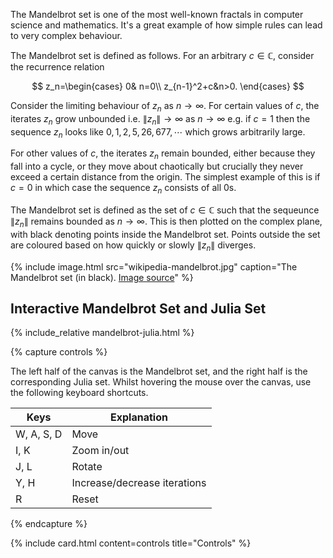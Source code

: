 ---
---

The Mandelbrot set is one of the most well-known fractals in computer science and mathematics. It's a great example of how simple rules can lead to very complex behaviour. 

The Mandelbrot set is defined as follows. For an arbitrary $c\in\mathbb C$, consider the recurrence relation

$$
z_n=\begin{cases}
0& n=0\\
z_{n-1}^2+c&n>0.
\end{cases}
$$

Consider the limiting behaviour of $z_n$ as $n\to\infty$. For certain values of $c$, the iterates $z_n$ grow unbounded i.e. $\|z_n\|\to\infty$ as $n\to\infty$ e.g. if $c=1$ then the sequence $z_n$ looks like $0,1,2,5,26,677,\cdots$ which grows arbitrarily large. 

For other values of $c$, the iterates $z_n$ remain bounded, either because they fall into a cycle, or they move about chaotically but crucially they never exceed a certain distance from the origin. The simplest example of this is if $c=0$ in which case the sequence $z_n$ consists of all 0s.

The Mandelbrot set is defined as the set of $c\in\mathbb C$ such that the sequeunce $\|z_n\|$ remains bounded as $n\to\infty$. This is then plotted on the complex plane, with black denoting points inside the Mandelbrot set. Points outside the set are coloured based on how quickly or slowly $\|z_n\|$ diverges.

{% include image.html src="wikipedia-mandelbrot.jpg" caption="The Mandelbrot set (in black). [Image source](https://www.wikiwand.com/en/Mandelbrot_set)" %}

## Interactive Mandelbrot Set and Julia Set

{% include_relative mandelbrot-julia.html %}

{% capture controls %}

The left half of the canvas is the Mandelbrot set, and the right half is the corresponding Julia set. Whilst hovering the mouse over the canvas, use the following keyboard shortcuts.

| Keys       | Explanation                  |
| ---------- | ---------------------------- |
| W, A, S, D | Move                         |
| I, K       | Zoom in/out                  |
| J, L       | Rotate                       |
| Y, H       | Increase/decrease iterations |
| R          | Reset                        |

{% endcapture %}

{% include card.html content=controls title="Controls" %}